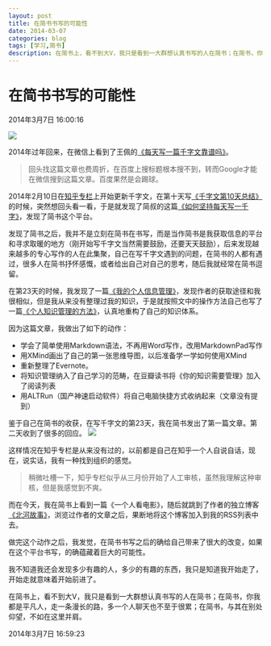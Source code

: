 ```yaml
---
layout: post
title: 在简书书写的可能性
date: 2014-03-07
categories: blog
tags: [学习,简书]
description: 在简书上，看不到大V，我只是看到一大群想认真书写的人在简书；在简书，你我都是平凡人，走一条漫长的路，多一个人聊天也不至于很累；在简书，与其在别处仰望，不如在这里并肩。
---
```



# 在简书书写的可能性

2014年3月7日 16:00:16

![](http://ww4.sinaimg.cn/large/617ccc0cjw1ee7aj32m6rj20qo0eptdn.jpg)

2014年过年回来，在微信上看到了王佩的[《每天写一篇千字文靠谱吗》](http://mp.weixin.qq.com/s?__biz=MzA3MzA2MDIzMw==&mid=200018064&idx=1&sn=e76b5cfa4632032a111bd67a4a443766)。
>回头找这篇文章也费周折，在百度上搜标题根本搜不到，转而Google才能在微信搜到这篇文章。百度果然是会踢球。

2014年2月10日在[知乎专栏](http://zhuanlan.zhihu.com/cnfeatYYY)上开始更新千字文，在第十天写[《千字文第10天总结》](http://zhuanlan.zhihu.com/cnfeat/19684363)的时候，突然想回头看一看，于是就发现了简叔的这篇[《如何坚持每天写一千字》](http://jianshu.io/p/53eea6022d58)，发现了简书这个平台。

发现了简书之后，我并不是立刻在简书在书写，而是当作简书是我获取信息的平台和寻求取暖的地方（刚开始写千字文当然需要鼓励，还要天天鼓励），后来发现越来越多的专心写作的人在此集聚，自己在写千字文遇到的问题，在简书的人都有遇过，很多人在简书抒怀感慨，或者给出自己对自己的思考，随后我就经常在简书逗留。

在第23天的时候，我发现了一篇[《我的个人信息管理》](http://jianshu.io/p/ef79e1f8b552)，发现作者的获取途径和我很相似，但是我从来没有整理过我的知识，于是就按照文中的操作方法自己也写了一篇[《个人知识管理的方法》](http://jianshu.io/p/dbdac17eb9ff)，认真地重构了自己的知识体系。

因为这篇文章，我做出了如下的动作：

- 学会了简单使用Markdown语法，不再用Word写作，改用MarkdownPad写作
- 用XMind画出了自己的第一张思维导图，以后准备学一学如何使用XMind
- 重新整理了Evernote。
- 将知识管理纳入了自己学习的范畴，在豆瓣读书将《你的知识需要管理》加入了阅读列表
- 用ALTRun（国产神速启动软件）将自己电脑快捷方式收纳起来（文章没有提到）

鉴于自己在简书的收获，在写千字文的第23天，我在简书发出了第一篇文章。第二天收到了很多的回应。
![](http://ww3.sinaimg.cn/mw690/617ccc0cjw1ee79jc46ckj20nq0ij42g.jpg)

这样情况在知乎专栏是从来没有过的，以前都是自己在知乎一个人自说自话，现在，说实话，我有一种找到组织的感觉。
>稍微吐槽一下，知乎专栏似乎从三月份开始了人工审核，虽然我理解这种审核，但是我感觉到不爽。

而在今天，我在简书上看到一篇《一个人看电影》，随后就跳到了作者的独立博客[《北河故事》](http://songchunlin.net/)，浏览过作者的文章之后，果断地将这个博客加入到我的RSS列表中去。

做完这个动作之后，我发觉，在简书书写之后的确给自己带来了很大的改变，如果在这个平台书写，的确蕴藏着巨大的可能性。

我不知道我还会发现多少有趣的人，多少的有趣的东西，我只是知道我开始走了，开始走就意味着开始前进了。

在简书上，看不到大V，我只是看到一大群想认真书写的人在简书；在简书，你我都是平凡人，走一条漫长的路，多一个人聊天也不至于很累；在简书，与其在别处仰望，不如在这里并肩。

2014年3月7日 16:59:23
